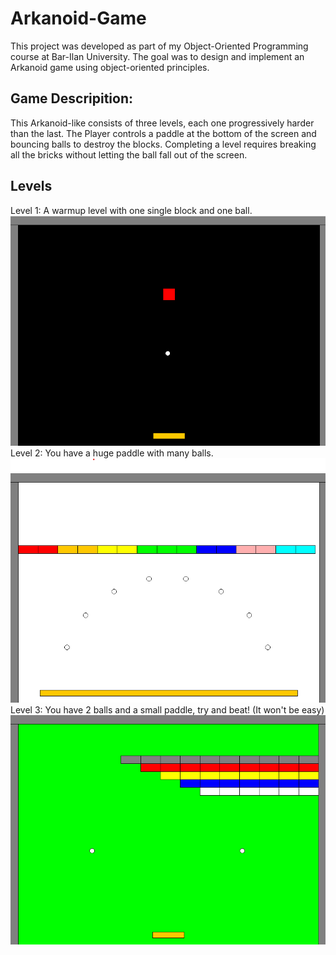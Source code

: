 # Arkanoid-Game
This project was developed as part of my Object-Oriented Programming course at Bar-Ilan University.
The goal was to design and implement an Arkanoid game using object-oriented principles.
## Game Descripition:
This Arkanoid-like consists of three levels, each one progressively harder than the last.
The Player controls a paddle at the bottom of the screen and bouncing balls to destroy the blocks.
Completing a level requires breaking all the bricks without letting the ball fall out of the screen.
## Levels
Level 1: A warmup level with one single block and one ball. 
![First level image](screenshots/first_level.png)
Level 2: You have a huge paddle with many balls.
![Second level image](screenshots/second_level.png)
Level 3: You have 2 balls and a small paddle, try and beat! (It won't be easy)
![Third level image](screenshots/third_level.png)
